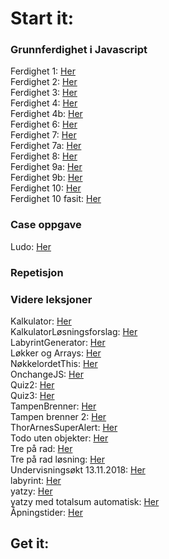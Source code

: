 # Start it: #

### Grunnferdighet i Javascript ###
Ferdighet 1: [Her](https://thorabc.github.io/Leksjoner/Ferdighet%201.html)<br/>
Ferdighet 2: [Her](https://thorabc.github.io/Leksjoner/Ferdighet%202.html)<br/>
Ferdighet 3: [Her](https://thorabc.github.io/Leksjoner/Ferdighet%203.html)<br/>
Ferdighet 4: [Her](https://thorabc.github.io/Leksjoner/Ferdighet%204.html)<br/>
Ferdighet 4b: [Her](https://thorabc.github.io/Leksjoner/Ferdighet%204b.html)<br/>
Ferdighet 6: [Her](https://thorabc.github.io/Leksjoner/Ferdighet%206.html)<br/>
Ferdighet 7: [Her](https://thorabc.github.io/Leksjoner/Ferdighet%207.html)<br/>
Ferdighet 7a: [Her](https://thorabc.github.io/Leksjoner/Ferdighet%207a.html)<br/>
Ferdighet 8: [Her](https://thorabc.github.io/Leksjoner/Ferdighet%208.html)<br/>
Ferdighet 9a: [Her](https://thorabc.github.io/Leksjoner/Ferdighet%209a.html)<br/>
Ferdighet 9b: [Her](https://thorabc.github.io/Leksjoner/Ferdighet%209b.html)<br/>
Ferdighet 10: [Her](https://thorabc.github.io/Leksjoner/Ferdighet%2010.html)<br/>
Ferdighet 10 fasit: [Her](https://thorabc.github.io/Leksjoner/Ferdighet%2010%20Fasit.html)

### Case oppgave ###

Ludo: [Her](https://thorabc.github.io/Leksjoner/ludo%20(8).html)<br/>

### Repetisjon ###

### Videre leksjoner ###
Kalkulator: [Her](https://thorabc.github.io/Leksjoner/Kalkulator.html)<br/>
KalkulatorLøsningsforslag: [Her](https://thorabc.github.io/Leksjoner/KalkulatorLøsningsforslag.html)<br/>
LabyrintGenerator: [Her](https://thorabc.github.io/Leksjoner/LabyrintGenerator.html)<br/>
Løkker og Arrays: [Her](https://thorabc.github.io/Leksjoner/Løkker%20og%20Arrays.html)<br> 
NøkkelordetThis: [Her](https://thorabc.github.io/Leksjoner/NøkkelordetThis.html)<br/>
OnchangeJS: [Her](https://thorabc.github.io/Leksjoner/OnchangeJS.html)<br/>
Quiz2: [Her](https://thorabc.github.io/Leksjoner/Quiz2.html)<br/>
Quiz3: [Her](https://thorabc.github.io/Leksjoner/Quiz3.html)<br/>
TampenBrenner: [Her](https://thorabc.github.io/Leksjoner/TampenBrenner.html)<br/>
Tampen brenner 2: [Her](https://thorabc.github.io/Leksjoner/Tampen%20brenner%202.html)<br/>
ThorArnesSuperAlert: [Her](https://thorabc.github.io/Leksjoner/ThorArnesSuperAlert.html)<br/>
Todo uten objekter: [Her](https://thorabc.github.io/Leksjoner/Todo%20uten%20objekter.html)<br/>
Tre på rad: [Her](https://thorabc.github.io/Leksjoner/Tre%20på%20rad.html)<br/>
Tre på rad løsning: [Her](https://thorabc.github.io/Leksjoner/Tre%20på%20rad%20løsning.html)<br/>
Undervisningsøkt 13.11.2018: [Her](https://thorabc.github.io/Leksjoner/Undervisningsøkt%2013.11.2018.html)<br/>
labyrint: [Her](https://thorabc.github.io/Leksjoner/labyrint%20(1).html)<br/>
yatzy: [Her](https://thorabc.github.io/Leksjoner/yatzy%20(1).html)<br/>
yatzy med totalsum automatisk: [Her](https://thorabc.github.io/Leksjoner/yatzy%20med%20totalsum%20automatisk.html)<br/>
Åpningstider: [Her](https://thorabc.github.io/Leksjoner/Åpningstider.html)<br/>

## Get it: ##
